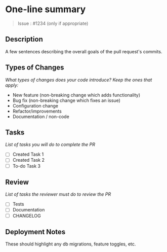 # One-line summary

> Issue : #1234 (only if appropriate)

## Description
A few sentences describing the overall goals of the pull request's
commits.

## Types of Changes
_What types of changes does your code introduce? Keep the ones that apply:_

- New feature (non-breaking change which adds functionality)
- Bug fix (non-breaking change which fixes an issue)
- Configuration change
- Refactor/improvements
- Documentation / non-code

## Tasks
_List of tasks you will do to complete the PR_
- [ ] Created Task 1
- [ ] Created Task 2
- [ ] To-do Task 3

## Review
_List of tasks the reviewer must do to review the PR_
- [ ] Tests
- [ ] Documentation
- [ ] CHANGELOG

## Deployment Notes
These should highlight any db migrations, feature toggles, etc.
